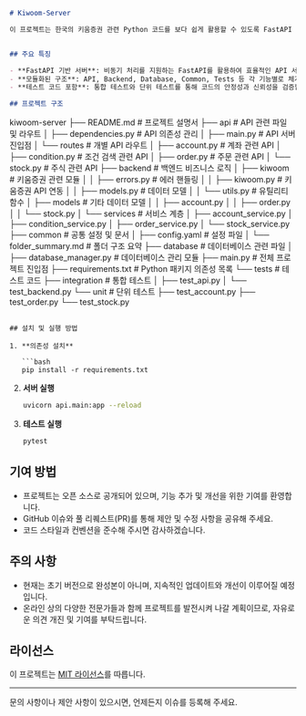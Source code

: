 ```markdown
# Kiwoom-Server

이 프로젝트는 한국의 키움증권 관련 Python 코드를 보다 쉽게 활용할 수 있도록 FastAPI 기반의 서버를 구현한 오픈 소스 프로젝트입니다. 단, 키움증권 API가 Python3 32비트 Windows 환경에 고정되어 있어 개발에 여러 한계가 존재합니다. 현재는 초기 버전으로, 온라인상의 다양한 전문가들과 함께 기능을 확장하고 완성도를 높여나갈 계획입니다.


## 주요 특징

- **FastAPI 기반 서버**: 비동기 처리를 지원하는 FastAPI를 활용하여 효율적인 API 서버를 구현했습니다.
- **모듈화된 구조**: API, Backend, Database, Common, Tests 등 각 기능별로 체계적으로 분리되어 있어 관리 및 확장이 용이합니다.
- **테스트 코드 포함**: 통합 테스트와 단위 테스트를 통해 코드의 안정성과 신뢰성을 검증합니다.

## 프로젝트 구조

```
kiwoom-server
├── README.md                  # 프로젝트 설명서
├── api                        # API 관련 파일 및 라우트
│   ├── dependencies.py        # API 의존성 관리
│   ├── main.py                # API 서버 진입점
│   └── routes                 # 개별 API 라우트
│       ├── account.py         # 계좌 관련 API
│       ├── condition.py       # 조건 검색 관련 API
│       ├── order.py           # 주문 관련 API
│       └── stock.py           # 주식 관련 API
├── backend                    # 백엔드 비즈니스 로직
│   ├── kiwoom                 # 키움증권 관련 모듈
│   │   ├── errors.py          # 에러 핸들링
│   │   ├── kiwoom.py          # 키움증권 API 연동
│   │   ├── models.py          # 데이터 모델
│   │   └── utils.py           # 유틸리티 함수
│   ├── models                 # 기타 데이터 모델
│   │   ├── account.py
│   │   ├── order.py
│   │   └── stock.py
│   └── services               # 서비스 계층
│       ├── account_service.py
│       ├── condition_service.py
│       ├── order_service.py
│       └── stock_service.py
├── common                     # 공통 설정 및 문서
│   ├── config.yaml            # 설정 파일
│   └── folder_summary.md      # 폴더 구조 요약
├── database                   # 데이터베이스 관련 파일
│   ├── database_manager.py    # 데이터베이스 관리 모듈
├── main.py                    # 전체 프로젝트 진입점
├── requirements.txt           # Python 패키지 의존성 목록
└── tests                      # 테스트 코드
    ├── integration            # 통합 테스트
    │   ├── test_api.py
    │   └── test_backend.py
    └── unit                   # 단위 테스트
        ├── test_account.py
        ├── test_order.py
        └── test_stock.py
```

## 설치 및 실행 방법

1. **의존성 설치**

   ```bash
   pip install -r requirements.txt
   ```

2. **서버 실행**

   ```bash
   uvicorn api.main:app --reload
   ```

3. **테스트 실행**

   ```bash
   pytest
   ```

## 기여 방법

- 프로젝트는 오픈 소스로 공개되어 있으며, 기능 추가 및 개선을 위한 기여를 환영합니다.
- GitHub 이슈와 풀 리퀘스트(PR)를 통해 제안 및 수정 사항을 공유해 주세요.
- 코드 스타일과 컨벤션을 준수해 주시면 감사하겠습니다.

## 주의 사항

- 현재는 초기 버전으로 완성본이 아니며, 지속적인 업데이트와 개선이 이루어질 예정입니다.
- 온라인 상의 다양한 전문가들과 함께 프로젝트를 발전시켜 나갈 계획이므로, 자유로운 의견 개진 및 기여를 부탁드립니다.

## 라이선스

이 프로젝트는 [MIT 라이선스](LICENSE)를 따릅니다.

---

문의 사항이나 제안 사항이 있으시면, 언제든지 이슈를 등록해 주세요.
```